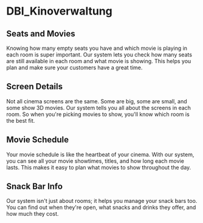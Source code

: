# DBI_Kinoverwaltung

## Seats and Movies

Knowing how many empty seats you have and which movie is playing in each room is super important. 
Our system lets you check how many seats are still available in each room and what movie is showing. This helps you plan and make sure your customers have a great time.

## Screen Details

Not all cinema screens are the same. Some are big, some are small, and some show 3D movies. 
Our system tells you all about the screens in each room. So when you're picking movies to show, you'll know which room is the best fit.

## Movie Schedule

Your movie schedule is like the heartbeat of your cinema. 
With our system, you can see all your movie showtimes, titles, and how long each movie lasts. 
This makes it easy to plan what movies to show throughout the day.

## Snack Bar Info

Our system isn't just about rooms; it helps you manage your snack bars too. 
You can find out when they're open, what snacks and drinks they offer, and how much they cost.
